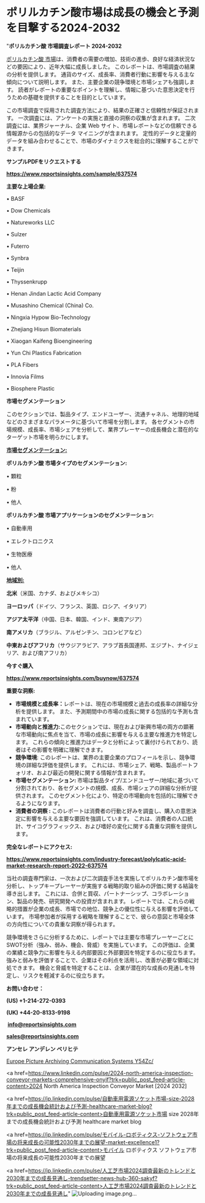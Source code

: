 # ポリルカチン酸市場は成長の機会と予測を目撃する2024-2032

"<strong>ポリルカチン酸 市場調査レポート 2024-2032</strong>

<a href=https://www.reportsinsights.com/sample/637574>ポリルカチン酸 市場</a>は、消費者の需要の増加、技術の進歩、良好な経済状況などの要因により、近年大幅に成長しました。 このレポートは、市場調査の結果の分析を提供します。 通貨のサイズ、成長率、消費者行動に影響を与える主な傾向について説明します。 また、主要企業の競争環境と市場シェアも強調します。 読者がレポートの重要なポイントを理解し、情報に基づいた意思決定を行うための基礎を提供することを目的としています。

この市場調査で採用された調査方法により、結果の正確さと信頼性が保証されます。 一次調査には、アンケートの実施と直接の洞察の収集が含まれます。 二次調査には、業界ジャーナル、企業 Web サイト、市場レポートなどの信頼できる情報源からの包括的なデータ マイニングが含まれます。 定性的データと定量的データを組み合わせることで、市場のダイナミクスを総合的に理解することができます。

<strong><b>サンプルPDFをリクエストする</b></strong>

<a href=https://www.reportsinsights.com/sample/637574><strong><u>https://www.reportsinsights.com/sample/637574</u></strong></a>

<strong>主要な上場企業:</strong>

• BASF

• Dow Chemicals

• Natureworks LLC

• Sulzer

• Futerro

• Synbra

• Teijin

• Thyssenkrupp

• Henan Jindan Lactic Acid Company

• Musashino Chemical (China) Co.

• Ningxia Hypow Bio-Technology

• Zhejiang Hisun Biomaterials

• Xiaogan Kaifeng Bioengineering

• Yun Chi Plastics Fabrication

• PLA Fibers

• Innovia Films

• Biosphere Plastic

<strong>市場セグメンテーション</strong>

このセクションでは、製品タイプ、エンドユーザー、流通チャネル、地理的地域などのさまざまなパラメータに基づいて市場を分割します。 各セグメントの市場規模、成長率、市場シェアを分析して、業界プレーヤーの成長機会と潜在的なターゲット市場を明らかにします。

<strong><u>市場セグメンテーション</u></strong><strong><u>:</u></strong>

<strong>ポリルカチン酸 市場タイプのセグメンテーション:</strong>

• 顆粒

• 粉

• 他人

<strong>ポリルカチン酸 市場アプリケーションのセグメンテーション:</strong>

• 自動車用

• エレクトロニクス

• 生物医療

• 他人

<strong><u>地域別</u></strong><strong><u>:</u></strong>

<strong>北米</strong>（米国、カナダ、およびメキシコ）

<strong>ヨーロッパ</strong>（ドイツ、フランス、英国、ロシア、イタリア）

<strong>アジア太平洋</strong>（中国、日本、韓国、インド、東南アジア）

<strong>南アメリカ</strong>（ブラジル、アルゼンチン、コロンビアなど）

<strong>中東およびアフリカ</strong>（サウジアラビア、アラブ首長国連邦、エジプト、ナイジェリア、および南アフリカ）

<strong>今すぐ購入</strong>

<a href=https://www.reportsinsights.com/buynow/637574><strong><u>https://www.reportsinsights.com/buynow/637574</u></strong></a>

<strong>重要な洞察:</strong>
<ul>
  <li><strong>市場規模と成長率：</strong>レポートは、現在の市場規模と過去の成長率の詳細な分析を提供します。 また、予測期間中の市場の成長に関する包括的な予測も含まれています。</li>
  <li><strong>市場動向と推進力:</strong>このセクションでは、現在および新興市場の両方の顕著な市場動向に焦点を当て、市場の成長に影響を与える主要な推進力を特定します。 これらの傾向と推進力はデータと分析によって裏付けられており、読者はその影響を明確に理解できます。</li>
  <li><strong>競争環境</strong>: このレポートは、業界の主要企業のプロフィールを示し、競争環境の詳細な評価を提供します。 これには、市場シェア、戦略、製品ポートフォリオ、および最近の開発に関する情報が含まれます。</li>
  <li><strong>市場セグメンテーション: </strong>市場は製品タイプ/エンドユーザー/地域に基づいて分割されており、各セグメントの規模、成長、市場シェアの詳細な分析が提供されます。 このセグメント化により、特定の市場動向を包括的に理解できるようになります。</li>
  <li><strong>消費者の洞察 : </strong>このレポートは消費者の行動と好みを調査し、購入の意思決定に影響を与える主要な要因を強調しています。 これは、消費者の人口統計、サイコグラフィックス、および嗜好の変化に関する貴重な洞察を提供します。</li>
</ul>
<strong>完全なレポートにアクセス:</strong>

<a href=https://www.reportsinsights.com/industry-forecast/polylcatic-acid-market-research-report-2022-637574><strong><u><b>https://www.reportsinsights.com/industry-forecast/polylcatic-acid-market-research-report-2022-637574</b></u></strong></a>

当社の調査専門家は、一次および二次調査手法を実施してポリルカチン酸市場を分析し、トップキープレーヤーが実施する戦略的取り組みの評価に関する結論を導き出します。 これには、合併と買収、パートナーシップ、コラボレーション、製品の発売、研究開発への投資が含まれます。 レポートでは、これらの戦略的措置が企業の成長、市場での地位、競争上の優位性に与える影響を評価しています。 市場参加者が採用する戦略を理解することで、彼らの意図と市場全体の方向性についての貴重な洞察が得られます。

競争環境をさらに分析するために、レポートでは主要な市場プレーヤーごとにSWOT分析（強み、弱み、機会、脅威）を実施しています。 この評価は、企業の業績と競争力に影響を与える内部要因と外部要因を特定するのに役立ちます。 強みと弱みを評価することで、企業はその利点を活用し、改善が必要な領域に対処できます。 機会と脅威を特定することは、企業が潜在的な成長の見通しを特定し、リスクを軽減するのに役立ちます。

<strong>お問い合わせ：</strong>

<strong>(US) +1-214-272-0393</strong>

<strong>(UK) +44-20-8133-9198</strong>

<strong> </strong><a href=info@reportsinsights.com><strong><u>info@reportsinsights.com</u></strong></a>

<a href=sales@reportsinsights.com><strong><u>sales@reportsinsights.com</u></strong></a>

<strong>アンセレ アンデレン ベリヒテ</strong>

<a href=https://www.linkedin.com/pulse/europe-picture-archiving-communication-systems-y54zc/>Europe Picture Archiving Communication Systems Y54Zc/</a>

<a href=https://www.linkedin.com/pulse/2024-north-america-inspection-conveyor-markets-comprehensive-onyif?trk=public_post_feed-article-content>2024 North America Inspection Conveyor Market [2024 2032]</a>

<a href=https://jp.linkedin.com/pulse/自動車用電源ソケット市場-size-2028年までの成長機会統計および予測-healthcare-market-blog?trk=public_post_feed-article-content>自動車用電源ソケット市場 size 2028年までの成長機会統計および予測 healthcare market blog</a>

<a href=https://jp.linkedin.com/pulse/モバイル-ロボティクス-ソフトウェア市場の将来成長の可能性2030年までの展望-market-excellence1?trk=public_post_feed-article-content>モバイル ロボティクス ソフトウェア市場の将来成長の可能性2030年までの展望</a>

<a href=https://jp.linkedin.com/pulse/人工芝市場2024調査最新のトレンドと2030年までの成長見通し-trendsetter-news-hub-360-sakyf?trk=public_post_feed-article-content>人工芝市場2024調査最新のトレンドと2030年までの成長見通し</a>"
![Uploading image.png…]()
